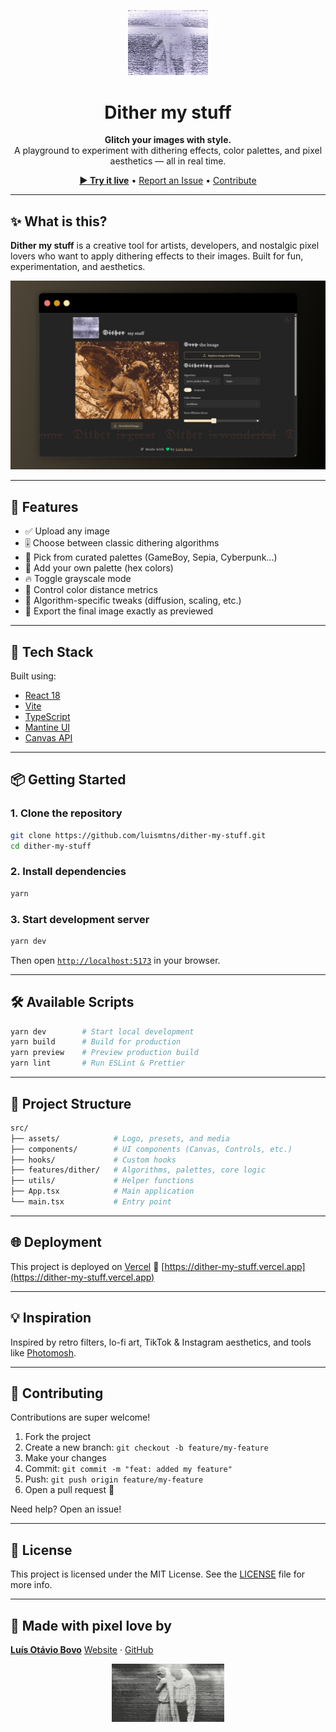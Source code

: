 <p align="center">
  <img src="./public/logo.gif" width="128" alt="Dither my stuff logo" />
</p>

<h1 align="center">Dither my stuff</h1>

<p align="center">
  <strong>Glitch your images with style.</strong><br />
  A playground to experiment with dithering effects, color palettes, and pixel aesthetics — all in real time.
</p>

<p align="center">
  <a href="https://dither-my-stuff.vercel.app/" target="_blank"><strong>▶ Try it live</strong></a> •
  <a href="https://github.com/luismtns/dither-my-stuff/issues">Report an Issue</a> •
  <a href="#-contributing">Contribute</a>
</p>

---

## ✨ What is this?

**Dither my stuff** is a creative tool for artists, developers, and nostalgic pixel lovers who want to apply dithering effects to their images.
Built for fun, experimentation, and aesthetics.

![Screenshot](./screenshots/1.png)

---

## 🎨 Features

- ✅ Upload any image
- 🎚️ Choose between classic dithering algorithms
- 🎨 Pick from curated palettes (GameBoy, Sepia, Cyberpunk...)
- 🧪 Add your own palette (hex colors)
- 🔥 Toggle grayscale mode
- 🧠 Control color distance metrics
- 🔧 Algorithm-specific tweaks (diffusion, scaling, etc.)
- 📀 Export the final image exactly as previewed

---

## 🚀 Tech Stack

Built using:

- [React 18](https://reactjs.org/)
- [Vite](https://vitejs.dev/)
- [TypeScript](https://www.typescriptlang.org/)
- [Mantine UI](https://mantine.dev/)
- [Canvas API](https://developer.mozilla.org/en-US/docs/Web/API/Canvas_API)

---

## 📦 Getting Started

### 1. Clone the repository

```bash
git clone https://github.com/luismtns/dither-my-stuff.git
cd dither-my-stuff
```

### 2. Install dependencies

```bash
yarn
```

### 3. Start development server

```bash
yarn dev
```

Then open [`http://localhost:5173`](http://localhost:5173) in your browser.

---

## 🛠 Available Scripts

```bash
yarn dev        # Start local development
yarn build      # Build for production
yarn preview    # Preview production build
yarn lint       # Run ESLint & Prettier
```

---

## 📁 Project Structure

```bash
src/
├── assets/            # Logo, presets, and media
├── components/        # UI components (Canvas, Controls, etc.)
├── hooks/             # Custom hooks
├── features/dither/   # Algorithms, palettes, core logic
├── utils/             # Helper functions
├── App.tsx            # Main application
└── main.tsx           # Entry point
```

---

## 🌐 Deployment

This project is deployed on [Vercel](https://vercel.com/)
🔗 [https://dither-my-stuff.vercel.app](https://dither-my-stuff.vercel.app)

---

## 💡 Inspiration

Inspired by retro filters, lo-fi art, TikTok & Instagram aesthetics, and tools like [Photomosh](https://photomosh.com/).

---

## 🤝 Contributing

Contributions are super welcome!

1. Fork the project
2. Create a new branch: `git checkout -b feature/my-feature`
3. Make your changes
4. Commit: `git commit -m "feat: added my feature"`
5. Push: `git push origin feature/my-feature`
6. Open a pull request 🙌

Need help? Open an issue!

---

## 📄 License

This project is licensed under the MIT License.
See the [LICENSE](./LICENSE) file for more info.

---

## 💚 Made with pixel love by

**[Luís Otávio Bovo](https://luisbovo.com.br)**
[Website](https://luisbovo.com.br) · [GitHub](https://github.com/luismtns)

<p align="center">
  <img src="./public/footer-dither.gif" alt="footer dither" width="180" />
</p>
